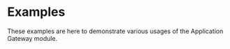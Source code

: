 # Examples

These examples are here to demonstrate various usages of the Application Gateway module.
